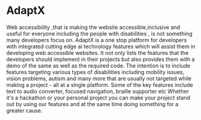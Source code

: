 # AdaptX
Web accessibility ,that is making the website accessible,inclusive and useful for everyone including the people with disabilities , is not something many developers focus on. AdaptX is a one stop platform for developers with integrated cutting edge ai technology features which will assist them in developing web accessible websites. It not only lists the features that the developers should implement in their projects but also provides them with a demo of the same as well as the required code. The intention is to include features targeting  various types of disabilities including mobility issues, vision problems, autism and many more that are usually not targeted while making a project - all at a single platform. Some of the key features include text to audio converter, focused navigation, braille supporter etc  Whether it's a hackathon or your personal project you can make your project stand out by using our features and at the same time doing something for a greater cause.


